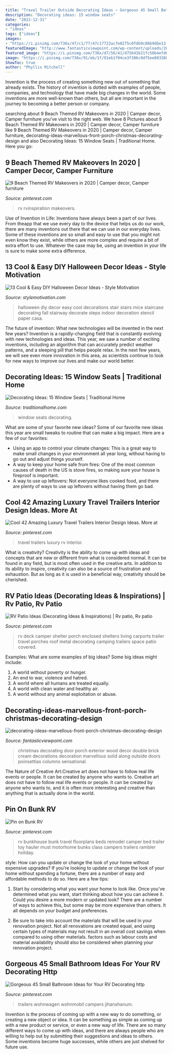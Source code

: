 ```yaml
---
title: "Travel Trailer Outside Decorating Ideas ~ Gorgeous 45 Small Bathroom Ideas For Your Rv Decorating Http"
description: "Decorating ideas: 15 window seats"
date: "2022-12-31"
categories:
- "ideas"
tags: ["ideas"]
images:
- "https://i.pinimg.com/736x/47/c1/77/47c17722ac7e8275c0fdb9c88b9dbe13.jpg"
featuredImage: "http://www.fantasticviewpoint.com/wp-content/uploads/2016/12/decorating-ideas-marvellous-front-porch-christmas-decorating-design-ideas-with-solid-wood-double-front-door-along-with-cream-brick-exterior-wall-and-christmas.jpg"
featured_image: "https://i.pinimg.com/736x/d7/56/41/d75641b21fc56b4efd6a79faa2ac85d9.jpg"
image: "https://i.pinimg.com/736x/91/eb/1f/91eb1f04ce3f306c9df5ee08338858b2.jpg"
ShowToc: true
author: "Phyllis Mitchell"
---
```



Invention is the process of creating something new out of something that already exists. The history of invention is dotted with examples of people, companies, and technology that have made big changes in the world. Some inventions are more well-known than others, but all are important in the journey to becoming a better person or company.

	

		
searching about 9 Beach Themed RV Makeovers in 2020 | Camper decor, Camper furniture you've visit to the right web. We have 8 Pictures about 9 Beach Themed RV Makeovers in 2020 | Camper decor, Camper furniture like 9 Beach Themed RV Makeovers in 2020 | Camper decor, Camper furniture, decorating-ideas-marvellous-front-porch-christmas-decorating-design and also Decorating Ideas: 15 Window Seats | Traditional Home. Here you go:
		
    
## 9 Beach Themed RV Makeovers In 2020 | Camper Decor, Camper Furniture

<img loading=lazy src="https://i.pinimg.com/736x/8d/eb/2d/8deb2d1885edfa0209b1c3b4b95ec5a7.jpg" onerror="this.onerror=null;this.src='https://tse4.mm.bing.net/th?id=OIP.ixHPyWHpxHDloGHXjQ2cFgHaJ4&amp;pid=15.1';" alt="9 Beach Themed RV Makeovers in 2020 | Camper decor, Camper furniture">

_Source: pinterest.com_

>rv rvinspiration makeovers. 

	

Use of Invention in Life:
Inventions have always been a part of our lives. From theapp that we use every day to the device that helps us do our work, there are many inventions out there that we can use in our everyday lives. Some of these inventions are so small and easy to use that you might not even know they exist, while others are more complex and require a bit of extra effort to use. Whatever the case may be, using an invention in your life is sure to make some extra difference.

    
## 13 Cool &amp; Easy DIY Halloween Decor Ideas - Style Motivation

<img loading=lazy src="http://www.stylemotivation.com/wp-content/uploads/2013/09/94.jpg" onerror="this.onerror=null;this.src='https://tse1.mm.bing.net/th?id=OIP.xkav20lxyoEapVcY9hDmHAHaLH&amp;pid=15.1';" alt="13 Cool &amp; Easy DIY Halloween Decor Ideas - Style Motivation">

_Source: stylemotivation.com_

>halloween diy decor easy cool decorations stair stairs mice staircase decorating fall stairway decorate steps indoor decoration stencil paper casa. 

	

The future of invention: What new technologies will be invented in the next few years?
Invention is a rapidly-changing field that is constantly evolving with new technologies and ideas. This year, we saw a number of exciting inventions, including an algorithm that can accurately predict weather patterns, and a sleeping pill that helps people relax. In the next few years, we will see even more innovation in this area, as scientists continue to look for new ways to improve our lives and make our world better.

    
## Decorating Ideas: 15 Window Seats | Traditional Home

<img loading=lazy src="http://images.traditionalhome.mdpcdn.com/sites/traditionalhome.com/files/styles/facebook_og_image/public/slide/101572076_p_1.jpg?itok=rGXjZnS_" onerror="this.onerror=null;this.src='https://tse4.mm.bing.net/th?id=OIP.rf8fRtoUPfEfH9lZhAd0EQHaHa&amp;pid=15.1';" alt="Decorating Ideas: 15 Window Seats | Traditional Home">

_Source: traditionalhome.com_

>window seats decorating. 

	

What are some of your favorite new ideas?
Some of our favorite new ideas this year are small tweaks to routine that can make a big impact. Here are a few of our favorites: 
- Using an app to control your climate changes: This is a great way to make small changes in your environment all year long, without having to go out and adjust things yourself. 
- A way to keep your home safe from fires: One of the most common causes of death in the US is stove fires, so making sure your house is fireproof is important. 
- A way to use up leftovers: Not everyone likes cooked food, and there are plenty of ways to use up leftovers without having them go bad.

    
## Cool 42 Amazing Luxury Travel Trailers Interior Design Ideas. More At

<img loading=lazy src="https://i.pinimg.com/736x/47/c1/77/47c17722ac7e8275c0fdb9c88b9dbe13.jpg" onerror="this.onerror=null;this.src='https://tse4.mm.bing.net/th?id=OIP.cb7GqhN2TogWVc522YOCOAHaLH&amp;pid=15.1';" alt="Cool 42 Amazing Luxury Travel Trailers Interior Design Ideas. More at">

_Source: pinterest.com_

>travel trailers luxury rv interior. 

	

What is creativity?
Creativity is the ability to come up with ideas and concepts that are new or different from what is considered normal. It can be found in any field, but is most often used in the creative arts. In addition to its ability to inspire, creativity can also be a source of frustration and exhaustion. But as long as it is used in a beneficial way, creativity should be cherished.

    
## RV Patio Ideas (Decorating Ideas &amp; Inspirations) | Rv Patio, Rv Patio

<img loading=lazy src="https://i.pinimg.com/736x/d7/56/41/d75641b21fc56b4efd6a79faa2ac85d9.jpg" onerror="this.onerror=null;this.src='https://tse3.mm.bing.net/th?id=OIP.Kk1jyk1UVszZPfS_joA-QgHaEa&amp;pid=15.1';" alt="RV Patio Ideas (Decorating Ideas &amp; Inspirations) | Rv patio, Rv patio">

_Source: pinterest.com_

>rv deck camper shelter porch enclosed shelters living carports trailer travel porches roof metal decorating camping trailers space patio covered. 

	

Examples: What are some examples of big ideas?
Some big ideas might include: 
1. A world without poverty or hunger.
2. An end to war, violence and hatred.
3. A world where all humans are treated equally.
4. A world with clean water and healthy air.
5. A world without any animal exploitation or abuse.

    
## Decorating-ideas-marvellous-front-porch-christmas-decorating-design

<img loading=lazy src="http://www.fantasticviewpoint.com/wp-content/uploads/2016/12/decorating-ideas-marvellous-front-porch-christmas-decorating-design-ideas-with-solid-wood-double-front-door-along-with-cream-brick-exterior-wall-and-christmas.jpg" onerror="this.onerror=null;this.src='https://tse2.mm.bing.net/th?id=OIP.u1u4qAIlViIWpNumm4d3PwHaLH&amp;pid=15.1';" alt="decorating-ideas-marvellous-front-porch-christmas-decorating-design">

_Source: fantasticviewpoint.com_

>christmas decorating door porch exterior wood decor double brick cream decorations decoration marvellous solid along outside doors poinsettias columns sensational. 

	

The Nature of Creative Art:Creative art does not have to follow real life events or people. It can be created by anyone who wants to.
Creative art does not have to follow real life events or people. It can be created by anyone who wants to, and it is often more interesting and creative than anything that is actually done in the world.

    
## Pin On Bunk RV

<img loading=lazy src="https://i.pinimg.com/736x/91/eb/1f/91eb1f04ce3f306c9df5ee08338858b2.jpg" onerror="this.onerror=null;this.src='https://tse3.mm.bing.net/th?id=OIP.gHr086hmJ0arHezxTHA7YAHaMK&amp;pid=15.1';" alt="Pin on Bunk RV">

_Source: pinterest.com_

>rv bunkhouse bunk travel floorplans beds remodel camper bed trailer toy hauler must motorhome bunks class campers trailers rambler holiday. 

	

style: How can you update or change the look of your home without expensive upgrades?
If you're looking to update or change the look of your home without spending a fortune, there are a number of easy and affordable methods to do so. Here are a few tips: 
1. Start by considering what you want your home to look like. Once you've determined what you want, start thinking about how you can achieve it. Could you desire a more modern or updated look? There are a number of ways to achieve this, but some may be more expensive than others. It all depends on your budget and preferences. 

2. Be sure to take into account the materials that will be used in your renovation project. Not all renovations are created equal, and using certain types of materials may not result in an overall cost savings when compared to using other materials. factors such as labour costs and material availability should also be considered when planning your renovation project.

    
## Gorgeous 45 Small Bathroom Ideas For Your RV Decorating Http

<img loading=lazy src="https://i.pinimg.com/736x/11/b9/ee/11b9eea27528e5650477369e3bf1c53b.jpg" onerror="this.onerror=null;this.src='https://tse3.mm.bing.net/th?id=OIP.upQ10_ljgMqCCNRaJmkPNwHaLF&amp;pid=15.1';" alt="Gorgeous 45 Small Bathroom Ideas for Your RV Decorating http">

_Source: pinterest.com_

>trailers wohnwagen wohnmobil campers jihanshanum. 

	

Invention is the process of coming up with a new way to do something, or creating a new object or idea. It can be something as simple as coming up with a new product or service, or even a new way of life. There are so many different ways to come up with ideas, and there are always people who are willing to help out by submitting their suggestions and ideas to others. Some inventions become huge successes, while others are just shelved for future use.

